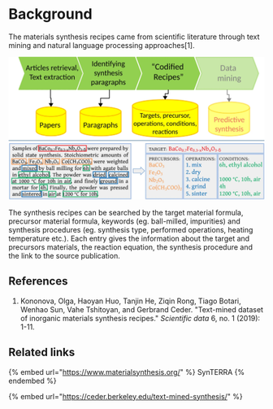 # Background

The materials synthesis recipes came from scientific literature through text mining and natural language processing approaches\[1].&#x20;

![Schematic representation of synthesis “recipes” extraction pipeline from reference 1](<../../../.gitbook/assets/image (2) (1).png>)

The synthesis recipes can be searched by the target material formula, precursor material  formula, keywords (eg. ball-milled, impurities) and synthesis procedures (eg. synthesis type, performed operations, heating temperature etc.). Each entry gives the information about the target and precursors materials, the reaction equation, the synthesis procedure and the link to the source publication.&#x20;

## References

1. Kononova, Olga, Haoyan Huo, Tanjin He, Ziqin Rong, Tiago Botari, Wenhao Sun, Vahe Tshitoyan, and Gerbrand Ceder. "Text-mined dataset of inorganic materials synthesis recipes." _Scientific data_ 6, no. 1 (2019): 1-11.

## Related links

{% embed url="https://www.materialsynthesis.org/" %}
SynTERRA
{% endembed %}

{% embed url="https://ceder.berkeley.edu/text-mined-synthesis/" %}
